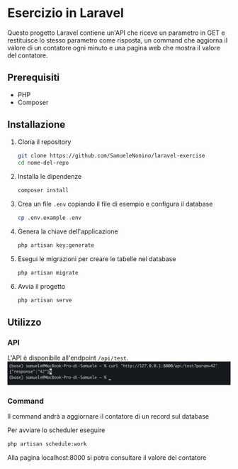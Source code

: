 # Esercizio in Laravel

Questo progetto Laravel contiene un'API che riceve un parametro in GET e restituisce lo stesso parametro come risposta, un command che aggiorna il valore di un contatore ogni minuto e una pagina web che mostra il valore del contatore.

## Prerequisiti

- PHP 
- Composer

## Installazione

1. Clona il repository
    ```bash
    git clone https://github.com/SamueleNonino/laravel-exercise
    cd nome-del-repo
    ```

2. Installa le dipendenze
    ```bash
    composer install
    ```

3. Crea un file `.env` copiando il file di esempio e configura il database
    ```bash
    cp .env.example .env
    ```

4. Genera la chiave dell'applicazione
    ```bash
    php artisan key:generate
    ```

5. Esegui le migrazioni per creare le tabelle nel database
    ```bash
    php artisan migrate
    ```
6. Avvia il progetto
    ```bash
    php artisan serve
    ```

## Utilizzo

### API

L'API è disponibile all'endpoint `/api/test`. 
![](screenshot.png)

### Command

Il command andrà a aggiornare il contatore di un record sul database

Per avviare lo scheduler eseguire

```bash  
php artisan schedule:work
```

Alla pagina localhost:8000 si potra consultare il valore del contatore 
